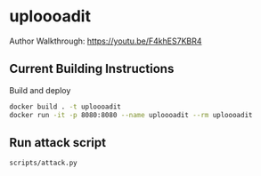 # uploooadit

Author Walkthrough: https://youtu.be/F4khES7KBR4

## Current Building Instructions

Build and deploy

```sh
docker build . -t uploooadit
docker run -it -p 8080:8080 --name uploooadit --rm uploooadit
```

## Run attack script

```sh
scripts/attack.py
```

